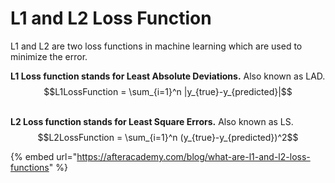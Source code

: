 # L1 and L2 Loss Function

L1 and L2 are two loss functions in machine learning which are used to minimize the error.

**L1 Loss function stands for Least Absolute Deviations.** Also known as LAD.\
&#x20;$$L1LossFunction = \sum_{i=1}^n |y_{true}-y_{predicted}|$$&#x20;

\
**L2 Loss function stands for Least Square Errors.** Also known as LS.\
&#x20;$$L2LossFunction = \sum_{i=1}^n (y_{true}-y_{predicted})^2$$&#x20;

{% embed url="https://afteracademy.com/blog/what-are-l1-and-l2-loss-functions" %}

